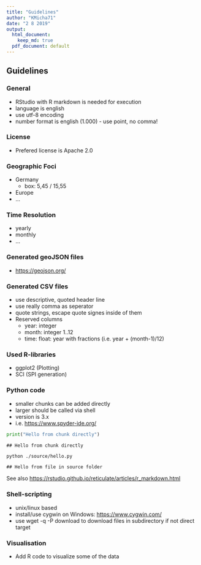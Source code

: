 ```yaml
---
title: "Guidelines"
author: "KMicha71"
date: "2 8 2019"
output:
  html_document: 
    keep_md: true
  pdf_document: default
---
```




## Guidelines

### General

* RStudio with R markdown is needed for execution
* language is english
* use utf-8 encoding
* number format is english (1.000) - use point, no comma!

### License
 
* Prefered license is Apache 2.0

### Geographic Foci

* Germany
    * box: 5,45 / 15,55
* Europe
* ...

### Time Resolution

* yearly
* monthly
* ...

### Generated geoJSON files

* https://geojson.org/


### Generated CSV files

* use descriptive, quoted header line
* use really comma as seperator
* quote strings, escape quote signes inside of them
* Reserved columns
    * year: integer 
    * month: integer 1..12
    * time: float: year with fractions (i.e. year + (month-1)/12)

### Used R-libraries

* ggplot2 (Plotting)
* SCI (SPI generation)

### Python code

* smaller chunks can be added directly
* larger should be called via shell
* version is 3.x
* i.e. https://www.spyder-ide.org/



```python
print("Hello from chunk directly")
```

```
## Hello from chunk directly
```


```sh
python ./source/hello.py
```

```
## Hello from file in source folder
```
See also https://rstudio.github.io/reticulate/articles/r_markdown.html

### Shell-scripting

* unix/linux based
* install/use cygwin on Windows: https://www.cygwin.com/
* use wget -q -P download <url> to download files in subdirectory if not direct target

### Visualisation

* Add R code to visualize some of the data

